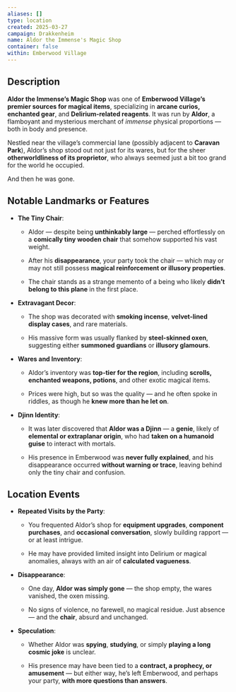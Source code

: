 ```yaml
---
aliases: []
type: location
created: 2025-03-27
campaign: Drakkenheim
name: Aldor the Immense's Magic Shop
container: false
within: Emberwood Village
---
```

## Description

**Aldor the Immense’s Magic Shop** was one of **Emberwood Village’s premier sources for magical items**, specializing in **arcane curios, enchanted gear**, and **Delirium-related reagents**. It was run by **Aldor**, a flamboyant and mysterious merchant of _immense_ physical proportions — both in body and presence.

Nestled near the village’s commercial lane (possibly adjacent to **Caravan Park**), Aldor’s shop stood out not just for its wares, but for the sheer **otherworldliness of its proprietor**, who always seemed just a bit too grand for the world he occupied.

And then he was gone.

## Notable Landmarks or Features

- **The Tiny Chair**:
    
    - Aldor — despite being **unthinkably large** — perched effortlessly on a **comically tiny wooden chair** that somehow supported his vast weight.
        
    - After his **disappearance**, your party took the chair — which may or may not still possess **magical reinforcement or illusory properties**.
        
    - The chair stands as a strange memento of a being who likely **didn’t belong to this plane** in the first place.
        
- **Extravagant Decor**:
    
    - The shop was decorated with **smoking incense**, **velvet-lined display cases**, and rare materials.
        
    - His massive form was usually flanked by **steel-skinned oxen**, suggesting either **summoned guardians** or **illusory glamours**.
        
- **Wares and Inventory**:
    
    - Aldor’s inventory was **top-tier for the region**, including **scrolls, enchanted weapons, potions**, and other exotic magical items.
        
    - Prices were high, but so was the quality — and he often spoke in riddles, as though he **knew more than he let on**.
        
- **Djinn Identity**:
    
    - It was later discovered that **Aldor was a Djinn** — a **genie**, likely of **elemental or extraplanar origin**, who had **taken on a humanoid guise** to interact with mortals.
        
    - His presence in Emberwood was **never fully explained**, and his disappearance occurred **without warning or trace**, leaving behind only the tiny chair and confusion.
        

## Location Events

- **Repeated Visits by the Party**:
    
    - You frequented Aldor’s shop for **equipment upgrades**, **component purchases**, and **occasional conversation**, slowly building rapport — or at least intrigue.
        
    - He may have provided limited insight into Delirium or magical anomalies, always with an air of **calculated vagueness**.
        
- **Disappearance**:
    
    - One day, **Aldor was simply gone** — the shop empty, the wares vanished, the oxen missing.
        
    - No signs of violence, no farewell, no magical residue. Just absence — and the **chair**, absurd and unchanged.
        
- **Speculation**:
    
    - Whether Aldor was **spying**, **studying**, or simply **playing a long cosmic joke** is unclear.
        
    - His presence may have been tied to a **contract, a prophecy, or amusement** — but either way, he’s left Emberwood, and perhaps your party, **with more questions than answers**.